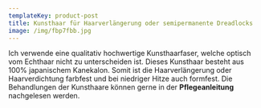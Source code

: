```yaml
---
templateKey: product-post
title: Kunsthaar für Haarverlängerung oder semipermanente Dreadlocks
image: /img/fbp7fbb.jpg
---
```

Ich verwende eine qualitativ hochwertige Kunsthaarfaser, welche optisch vom Echthaar nicht zu unterscheiden ist. Dieses Kunsthaar besteht aus 100% japanischem Kanekalon. Somit ist die Haarverlängerung oder Haarverdichtung farbfest und bei niedriger Hitze auch formfest. Die Behandlungen der Kunsthaare können gerne in der **Pflegeanleitung** nachgelesen werden.
